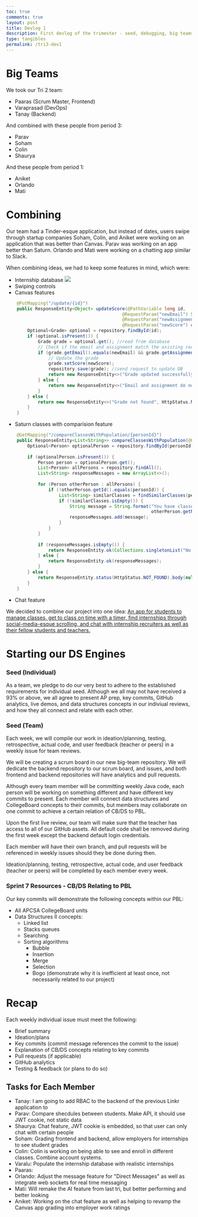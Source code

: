 ```yaml
---
toc: true
comments: true
layout: post
title: Devlog 1
description: First devlog of the trimester - seed, debugging, big teams
type: tangibles
permalink: /tri3-dev1
---
```


# Big Teams

We took our Tri 2 team:
- Paaras (Scrum Master, Frontend)
- Varaprasad (DevOps)
- Tanay (Backend)

And combined with these people from period 3:
- Parav
- Soham
- Colin
- Shaurya

And these people from period 1:
- Aniket
- Orlando
- Mati

# Combining

Our team had a Tinder-esque application, but instead of dates, users swipe through startup companies Soham, Colin, and Aniket were working on an application that was better than Canvas. Parav was working on an app better than Saturn. Orlando and Mati were working on a chatting app similar to Slack.

When combining ideas, we had to keep some features in mind, which were:
- Internship database
![](https://github.com/Men-In-Brown/BrownPages/assets/111609656/b3760e41-b85d-4dc0-bb86-8fb0fd0eae6e)
- Swiping controls
- Canvas features
```java
    @PutMapping("/update/{id}")
    public ResponseEntity<Object> updateScore(@PathVariable long id,
                                            @RequestParam("newEmail") String newEmail,
                                            @RequestParam("newAssignment") String newAssignment,
                                            @RequestParam("newScore") double newScore) {
        Optional<Grade> optional = repository.findById(id);
        if (optional.isPresent()) {
            Grade grade = optional.get(); //read from database
            // Check if the email and assignment match the existing record
            if (grade.getEmail().equals(newEmail) && grade.getAssignment().equals(newAssignment)) {
                // Update the grade
                grade.setScore(newScore);
                repository.save(grade); //send request to update DB
                return new ResponseEntity<>("Grade updated successfully", HttpStatus.OK);
            } else {
                return new ResponseEntity<>("Email and assignment do not match existing record", HttpStatus.BAD_REQUEST);
            }
        } else {
            return new ResponseEntity<>("Grade not found", HttpStatus.NOT_FOUND);
        }
    }
```
- Saturn classes with comparision feature
```java
    @GetMapping("/compareClassesWithPopulation/{personId}")
    public ResponseEntity<List<String>> compareClassesWithPopulation(@PathVariable Long personId) {
        Optional<Person> optionalPerson = repository.findById(personId);
    
        if (optionalPerson.isPresent()) {
            Person person = optionalPerson.get();
            List<Person> allPersons = repository.findAll();
            List<String> responseMessages = new ArrayList<>();
    
            for (Person otherPerson : allPersons) {
                if (!otherPerson.getId().equals(personId)) {
                    List<String> similarClasses = findSimilarClasses(person, otherPerson);
                    if (!similarClasses.isEmpty()) {
                        String message = String.format("You have classes with %s. Here are the classes you have together: %s",
                                                       otherPerson.getName(), similarClasses.toString());
                        responseMessages.add(message);
                    }
                }
            }
    
            if (responseMessages.isEmpty()) {
                return ResponseEntity.ok(Collections.singletonList("No similar classes found with any other user."));
            } else {
                return ResponseEntity.ok(responseMessages);
            }
        } else {
            return ResponseEntity.status(HttpStatus.NOT_FOUND).body(null);
        }
    }
```
- Chat feature

We decided to combine our project into one idea: <u>An app for students to manage classes, get to class on time with a timer, find internships through social-media-esque scrolling, and chat with internship recruiters as well as their fellow students and teachers.</u>

# Starting our DS Engines

### Seed (Individual)

As a team, we pledge to do our very best to adhere to the established requirements for individual seed. Although we all may not have received a 93% or above, we all agree to present AP prep, key commits, GitHub analytics, live demos, and data structures concepts in our indiviual reviews, and how they all connect and relate with each other. 

### Seed (Team)

Each week, we will compile our work in ideation/planning, testing, retrospective, actual code, and user feedback (teacher or peers) in a weekly issue for team reviews. 

We will be creating a scrum board in our new big-team repository. We will dedicate the backend repository to our scrum board, and issues, and both frontend and backend repositories will have analytics and pull requests.

Although every team member will be committing weekly Java code, each person will be working on something different and have different key commits to present. Each member will connect data structures and CollegeBoard concepts to their commits, but members may collaborate on one commit to achieve a certain relation of CB/DS to PBL.

Upon the first live review, our team will make sure that the teacher has access to all of our GitHub assets. All default code shall be removed during the first week except the backend default login credentials. 

Each member will have their own branch, and pull requests will be referenced in weekly issues should they be done during then.

Ideation/planning, testing, retrospective, actual code, and user feedback (teacher or peers) will be completed by each member every week.

### Sprint 7 Resources - CB/DS Relating to PBL

Our key commits will demonstrate the following concepts within our PBL:

- All APCSA CollegeBoard units
- Data Structures II concepts:
    - Linked list
    - Stacks queues
    - Searching
    - Sorting algorithms
        - Bubble
        - Insertion
        - Merge
        - Selection
        - Bogo (demonstrate why it is inefficient at least once, not necessarily related to our project)

# Recap

Each weekly individual issue must meet the following:

- Brief summary
- Ideation/plans
- Key commits (commit message references the commit to the issue)
- Explanation of CB/DS concepts relating to key commits
- Pull requests (if applicable)
- GitHub analytics
- Testing & feedback (or plans to do so)

## Tasks for Each Member

- Tanay: I am going to add RBAC to the backend of the previous Linkr application to 
- Parav: Compare shecdules between students. Make API, it should use JWT cookie, not static data
- Shaurya: Chat feature, JWT cookie is embedded, so that user can only chat with certain people
- Soham: Grading frontend and backend, allow employers for internships to see student grades
- Colin: Colin is working on being able to see and enroll in different classes. Combine account systems.
- Varalu: Populate the internship database with realistic internships
- Paaras: 
- Orlando: Adjust the message feature for "Direct Messages" as well as integrate web sockets for real time messaging
- Mati: Will remake the AI feature from last tri, but better performing and better looking
- Aniket: Working on the chat feature as well as helping to revamp the Canvas app grading into employer work ratings


